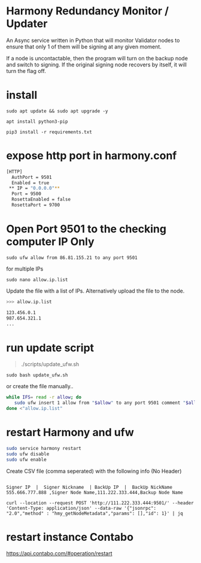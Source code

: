# Harmony Redundancy Monitor / Updater

An Async service written in Python that will monitor Validator nodes to ensure that only 1 of them will be signing at any given moment.

If a node is uncontactable, then the program will turn on the backup node and switch to signing. If the original signing node recovers by itself, it will turn the flag off.


# install

`sudo apt update && sudo apt upgrade -y`

`apt install python3-pip`

`pip3 install -r requirements.txt`

# expose http port in harmony.conf

```bash
[HTTP]
  AuthPort = 9501
  Enabled = true
 ** IP = "0.0.0.0"**
  Port = 9500
  RosettaEnabled = false
  RosettaPort = 9700
```

# Open Port 9501 to the checking computer IP Only

`sudo ufw allow from 86.81.155.21 to any port 9501`

for multiple IPs

`sudo nano allow.ip.list`

Update the file with a list of IPs. Alternatively upload the file to the node.

```bash
>>> allow.ip.list

123.456.0.1
987.654.321.1
...

```

# run update script

> ./scripts/update_ufw.sh

`sudo bash update_ufw.sh`

or create the file manually..

```bash
while IFS= read -r allow; do
   sudo ufw insert 1 allow from "$allow" to any port 9501 comment "$allow known redundancy monitoring service"
done <"allow.ip.list"

```

# restart Harmony and ufw

```bash
sudo service harmony restart
sudo ufw disable
sudo ufw enable
```

Create CSV file (comma seperated) with the following info (No Header)

```csv

Signer IP  |  Signer Nickname  | BackUp IP  |  BackUp NickName
555.666.777.888 ,Signer Node Name,111.222.333.444,Backup Node Name

```

`curl --location --request POST 'http://111.222.333.444:9501/' --header 'Content-Type: application/json' --data-raw '{"jsonrpc": "2.0","method" : "hmy_getNodeMetadata","params": [],"id": 1}' | jq`

# restart instance Contabo
https://api.contabo.com/#operation/restart